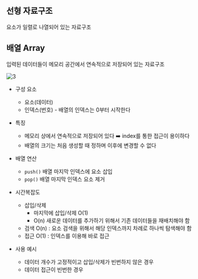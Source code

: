 ## 선형 자료구조

요소가 일렬로 나열되어 있는 자료구조

## 배열 Array

입력된 데이터들이 메모리 공간에서 연속적으로 저장되어 있는 자료구조

![3](https://github.com/2UJ1N/CS/assets/83401978/884ffde0-bc1e-44e6-b3c4-056724f1e406)

- 구성 요소
    - 요소(데이터)
    - 인덱스(번호) - 배열의 인덱스는 0부터 시작한다

- 특징
    - 메모리 상에서 연속적으로 저장되어 있다 ➡️ index를 통한 접근이 용이하다
    - 배열의 크기는 처음 생성할 때 정하며 이후에 변경할 수 없다

- 배열 연산
    - `push()`  배열 마지막 인덱스에 요소 삽입
    - `pop()` 배열 마지막 인덱스 요소 제거
    
- 시간복잡도
    - 삽입/삭제
        - 마지막에 삽입/삭제 O(1)
        - O(n) 새로운 데이터를 추가하기 위해서 기존 데이터들을 재배치해야 함
    - 검색 O(n) : 요소 검색을 위해서 해당 인덱스까지 차례로 하나씩 탐색해야 함
    - 접근 O(1) : 인덱스를 이용해 바로 접근
    
- 사용 예시
    - 데이터 개수가 고정적이고 삽입/삭제가 빈번하지 않은 경우
    - 데이터 접근이 빈번한 경우
